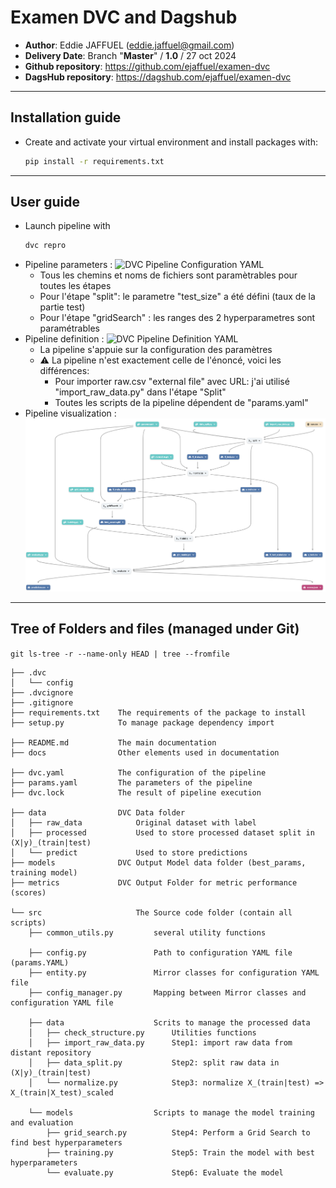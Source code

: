 # Examen DVC and Dagshub
- **Author**: Eddie JAFFUEL (eddie.jaffuel@gmail.com)
- **Delivery Date**: Branch "**Master**" / **1.0** / 27 oct 2024
- **Github repository**: https://github.com/ejaffuel/examen-dvc
- **DagsHub repository**: https://dagshub.com/ejaffuel/examen-dvc
---
## Installation guide
- Create and activate your virtual environment and install packages with:
    ```sh
    pip install -r requirements.txt
    ```
---
## User guide
- Launch pipeline with 
    ```sh
    dvc repro
    ```
- Pipeline parameters : ![DVC Pipeline Configuration YAML](./params.yaml)
    - Tous les chemins et noms de fichiers sont paramètrables pour toutes les étapes
    - Pour l'étape "split": le parametre "test_size" a été défini (taux de la partie test)
    - Pour l'étape "gridSearch" : les ranges des 2 hyperparametres sont paramétrables
- Pipeline definition : ![DVC Pipeline Definition YAML](./dvc.yaml)
    - La pipeline s'appuie sur la configuration des paramètres 
    - :warning: La pipeline n'est exactement celle de l'énoncé, voici les différences:
        - Pour importer raw.csv "external file" avec URL: j'ai utilisé "import_raw_data.py" dans l'étape "Split"
        - Toutes les scripts de la pipeline dépendent de "params.yaml"
- Pipeline visualization : ![DVC Pipeline Graphical](docs/Examen_DVC_Pipeline.png)
---
## Tree of Folders and files (managed under **Git**)
```git ls-tree -r --name-only HEAD | tree --fromfile```
```
├── .dvc
│   └── config
├── .dvcignore
├── .gitignore
├── requirements.txt    The requirements of the package to install
├── setup.py            To manage package dependency import

├── README.md           The main documentation 
├── docs                Other elements used in documentation

├── dvc.yaml            The configuration of the pipeline
├── params.yaml         The parameters of the pipeline
├── dvc.lock            The result of pipeline execution

├── data                DVC Data folder
│   ├── raw_data            Original dataset with label
│   ├── processed           Used to store processed dataset split in (X|y)_(train|test)
│   └── predict             Used to store predictions
├── models              DVC Output Model data folder (best_params, training model)
├── metrics             DVC Output Folder for metric performance (scores)

└── src                     The Source code folder (contain all scripts)
    ├── common_utils.py         several utility functions

    ├── config.py               Path to configuration YAML file (params.YAML)
    ├── entity.py               Mirror classes for configuration YAML file
    ├── config_manager.py       Mapping between Mirror classes and configuration YAML file

    ├── data                    Scrits to manage the processed data
    │   ├── check_structure.py      Utilities functions
    │   ├── import_raw_data.py      Step1: import raw data from distant repository
    │   ├── data_split.py           Step2: split raw data in (X|y)_(train|test)
    │   └── normalize.py            Step3: normalize X_(train|test) => X_(train|X_test)_scaled

    └── models                  Scripts to manage the model training and evaluation
        ├── grid_search.py          Step4: Perform a Grid Search to find best hyperparameters
        ├── training.py             Step5: Train the model with best hyperparameters
        └── evaluate.py             Step6: Evaluate the model
```
